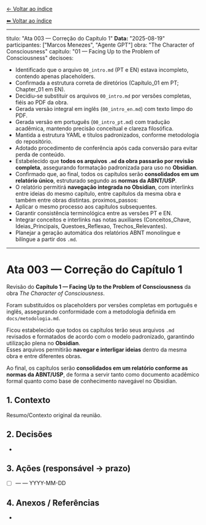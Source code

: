 [← Voltar ao índice](./INDEX.md)

[⬅︎ Voltar ao índice](./INDEX.md)

---
titulo: "Ata 003 — Correção do Capítulo 1"
**Data:** "2025-08-19"
participantes: ["Marcos Menezes", "Agente GPT"]
obra: "The Character of Consciousness"
capitulo: "01 — Facing Up to the Problem of Consciousness"
decisoes:
  - Identificado que o arquivo `00_intro.md` (PT e EN) estava incompleto, contendo apenas placeholders.
  - Confirmada a estrutura correta de diretórios (Capítulo_01 em PT; Chapter_01 em EN).
  - Decidiu-se substituir os arquivos `00_intro.md` por versões completas, fiéis ao PDF da obra.
  - Gerada versão integral em inglês (`00_intro_en.md`) com texto limpo do PDF.
  - Gerada versão em português (`00_intro_pt.md`) com tradução acadêmica, mantendo precisão conceitual e clareza filosófica.
  - Mantida a estrutura YAML e títulos padronizados, conforme metodologia do repositório.
  - Adotado procedimento de conferência após cada conversão para evitar perda de conteúdo.
  - Estabelecido que **todos os arquivos `.md` da obra passarão por revisão completa**, assegurando formatação padronizada para uso no **Obsidian**.
  - Confirmado que, ao final, todos os capítulos serão **consolidados em um relatório único**, estruturado segundo as **normas da ABNT/USP**.
  - O relatório permitirá **navegação integrada no Obsidian**, com interlinks entre ideias do mesmo capítulo, entre capítulos da mesma obra e também entre obras distintas.
proximos_passos:
  - Aplicar o mesmo processo aos capítulos subsequentes.
  - Garantir consistência terminológica entre as versões PT e EN.
  - Integrar conceitos e interlinks nas notas auxiliares (Conceitos_Chave, Ideias_Principais, Questoes_Reflexao, Trechos_Relevantes).
  - Planejar a geração automática dos relatórios ABNT monolíngue e bilíngue a partir dos `.md`.
---

# Ata 003 — Correção do Capítulo 1

Revisão do **Capítulo 1 — Facing Up to the Problem of Consciousness** da obra *The Character of Consciousness*.  

Foram substituídos os placeholders por versões completas em português e inglês, assegurando conformidade com a metodologia definida em `docs/metodologia.md`.  

Ficou estabelecido que todos os capítulos terão seus arquivos `.md` revisados e formatados de acordo com o modelo padronizado, garantindo utilização plena no **Obsidian**.  
Esses arquivos permitirão **navegar e interligar ideias** dentro da mesma obra e entre diferentes obras.  

Ao final, os capítulos serão **consolidados em um relatório conforme as normas da ABNT/USP**, de forma a servir tanto como documento acadêmico formal quanto como base de conhecimento navegável no Obsidian.

## 1. Contexto
Resumo/Contexto original da reunião.

## 2. Decisões
- 

## 3. Ações (responsável → prazo)
- [ ]  —  — YYYY-MM-DD

## 4. Anexos / Referências
- 
